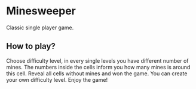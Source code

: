 # Minesweeper
Classic single player game.
## How to play?
Choose difficulty level, in every single levels you have different number of mines. The numbers inside the cells inform you how many mines is around this cell. Reveal all cells without mines and won the game. 
You can create your own difficulty level.
Enjoy the game!
